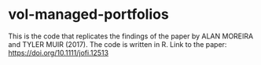 # vol-managed-portfolios
This is the code that replicates the findings of the paper by ALAN MOREIRA and TYLER MUIR (2017). The code is written in R.
Link to the paper: https://doi.org/10.1111/jofi.12513
